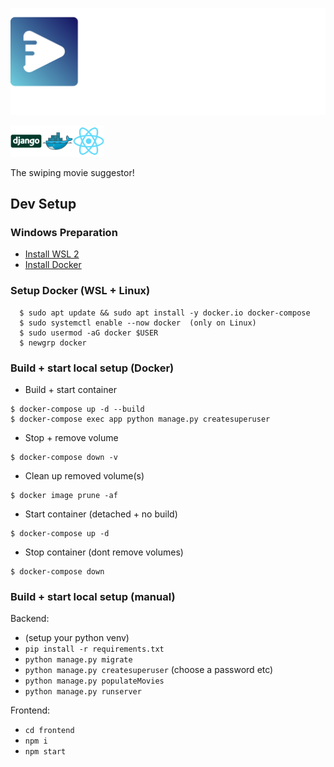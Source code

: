 ![Filmer](design/logo/transparant_background.png)

<img src="https://raw.githubusercontent.com/devicons/devicon/master/icons/django/django-original.svg" width="50"/><img src="https://raw.githubusercontent.com/devicons/devicon/master/icons/docker/docker-original.svg" width="50"/><img src="https://raw.githubusercontent.com/devicons/devicon/master/icons/react/react-original.svg" width="50"/><br/>

The swiping movie suggestor!

## Dev Setup

### Windows Preparation

- [Install WSL 2](https://docs.microsoft.com/en-us/windows/wsl/install-win10)
- [Install Docker](https://docs.docker.com/docker-for-windows/install-windows-home/)

### Setup Docker (WSL + Linux)
```shell script
  $ sudo apt update && sudo apt install -y docker.io docker-compose
  $ sudo systemctl enable --now docker  (only on Linux)
  $ sudo usermod -aG docker $USER
  $ newgrp docker
  ```

### Build + start local setup (Docker)

- Build + start container
```shell script
$ docker-compose up -d --build
$ docker-compose exec app python manage.py createsuperuser
```


- Stop + remove volume
```shell script
$ docker-compose down -v
```

- Clean up removed volume(s)
```shell script
$ docker image prune -af
```

- Start container (detached + no build)
```shell script
$ docker-compose up -d
```

- Stop container (dont remove volumes)
```shell script
$ docker-compose down
```


### Build + start local setup (manual)
Backend:
- (setup your python venv)
- `pip install -r requirements.txt`
- `python manage.py migrate`
- `python manage.py createsuperuser` (choose a password etc)
- `python manage.py populateMovies`
- `python manage.py runserver`   

Frontend:
- `cd frontend`
- `npm i`
- `npm start`
